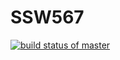# SSW567
 [![build status of master](https://app.circleci.com/SeeAnish/SSW567.svg?branch=master)](https://app.circleci.com/SeeAnish/SSW567)
